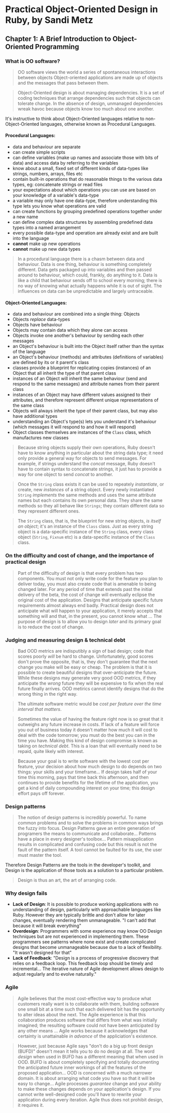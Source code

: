 # Practical Object-Oriented Design in Ruby, by Sandi Metz

## Chapter 1: A Brief Introduction to Object-Oriented Programming

### What is OO software?
>OO software views the world a series of spontaneous interactions between objects
>Object-oriented applications are made up of objects and the messages that pass between them.

>Object-Oriented design is about managing dependencies. It is a set of coding techniques that arrange dependencies such that objects can tolerate change. In the absence of design, unmanaged dependencies wreak havoc because objects know too much about one another.

It's instructive to think about Object-Oriented languages relative to non-Object-Oriented languages, otherwise known as Procedural Languages.

#### Procedural Languages:
- data and behaviour are separate
- can create simple scripts
- can define variables (make up names and associate those with bits of data) and access data by referring to the variables
- know about a small, fixed set of different kinds of data-types like strings, numbers, arrays, files etc
- contain built-in operations that do reasonable things to the various data types, eg: concatenate strings or read files
- your expectations about which operations you can use are based on your knowledge of a variable's data-type
- a variable may only have one data-type, therefore understanding this type lets you know what operations are valid
- can create functions by grouping predefined operations together under a new name
- can define complex data structures by assembling predefined data types into a named arrangement
- every possible data-type and operation are already exist and are built into the language
- __cannot__ make up new operations
- __cannot__ make up new data types

>In a procedural language there is a chasm between data and behaviour. Data is one thing, behaviour is something completely different. Data gets packaged up into variables and then passed around to behaviour, which could, frankly, do anything to it. Data is like a child that behaviour sends off to school every morning; there is no way of knowing what actually happens while it is out of sight. The influences on data can be unpredictable and largely untraceable.

#### Object-Oriented Languages:
- data and behaviour are combined into a single thing: Objects
- Objects *replace* data-types
- Objects have behaviour 
- Objects may contain data which they alone can access
- Objects invoke one another's behaviour by sending each other messages
- an Object's behaviour is built into the Object itself rather than the syntax of the language
- an Object's behaviour (methods) and attributes (definitions of variables) are defined by its or it parent's class
- classes provide a blueprint for replicating copies (instances) of an Object that all inherit the type of that parent class
- instances of an Object will inherit the same behaviour (send and respond to the same messages) and attribute names from their parent class
- instances of an Object may have different values assigned to their attributes, and therefore represent different unique representations of the same class
- Objects will always inherit the type of their parent class, but may also have additional types
- understanding an Object's type(s) lets you understand it's behaviour (which messages it will respond to and how it will respond)
- Object classes themselves are instances of the `Class` class, which manufactures new classes

>Because string objects supply their own operations, Ruby doesn't have to know anything in particular about the string data type; it need only provide a general way for objects to send messages. For example, if strings understand the *concat* message, Ruby doesn't have to contain syntax to concatenate strings, it just has to provide a way for one object to send *concat* to another.

>Once the `String` class exists it can be used to repeately *instantiate*, or create, new *instances* of a string object. Every newly instantiated `String` *implements* the same methods and uses the same attribute names but each contains its own personal data. They share the same methods so they all behave like `Strings`; they contain different data so they represent different ones.

> The `String` class, that is, the blueprint for new string objects, *is itself an object*; it's an instance of the `Class` class. Just as every string object is a data-specific instance of the `String` class, every class object (`String`, `Fixnum` etc) is a data-specific instance of the `Class` class.

### On the difficulty and cost of change, and the importance of practical design
>Part of the difficulty of design is that every problem has two components. You must not only write code for the feature you plan to deliver today, you must also create code that is amenable to being changed later. For any period of time that extends past the initial delivery of the beta, the cost of change will eventually eclipse the original cost of the application.
>Designs that anticipate specific future requirements almost always end badly. Practical design does not anticipate what will happen to your application, it merely accepts that something will and that, in the present, you cannot know what ... The purpose of design is to allow you to design *later* and its primary goal is to reduce the cost of change.

### Judging and measuring design & technical debt
>Bad OOD metrics are indisputibly a sign of bad design; code that scores poorly *will* be hard to change. Unfortunately, good scores don't prove the opposite, that is, they don't guarantee that the next change you make will be easy or cheap. The problem is that it is possible to create beautiful designs that over-anticipate the future. While these designs may generate very good OOD metrics, if they anticipate the *wrong* future they will be expensive to fix when the real future finally arrives. OOD metirics cannot identify designs that do the wrong thing in the right way.

>The ultimate software metric would be *cost per feature over the time interval that matters*.

>Sometimes the value of having the feature right now is so great that it outweighs any future increase in costs. If lack of a feature will force you out of business today it doesn't matter how much it will cost to deal with the code tomorrow; you must do the best you can in the time you have. Making this kind of design compromise is known as taking on *technical debt*. This is a loan that will eventually need to be repaid, quite likely with interest.

>Because your goal is to write software with the lowest cost per feature, your decision about how much design to do depends on two things: your skills and your timeframe... If design takes half of your time this morning, pays that time back this afternoon, and then continues to provide benefits for the lifetime of the application, you get a kind of daily compounding interest on your time; this design effort pays off forever.

### Design patterns
>The notion of design patterns is incredibly powerful. To name common problems and to solve the problems in common ways brings the fuzzy into focus. Design Patterns gave an entire generation of programers the means to communicate and collaborate... Patterns have a place in every designer's toolbox... Pattern misapplication results in complicated and confusing code but this result is not the fault of the pattern itself. A tool cannot be faulted for its use, the user must master the tool.

Therefore Design Patterns are the tools in the developer's toolkit, and Design is the application of those tools as a solution to a particular problem.

>Design is thus an art, the art of arranging code.

### Why design fails
- __Lack of Design__: It is possible to produce working applications with no understanding of design, particularly with approachable languages like Ruby. However they are typically brittle and don't allow for later changes, eventually rendering them unmanageable. "I can't add that because it will break everything"
- __Overdesign__: Programmers with some experience may know OO Design techniques but are not experienced in implementing them. These programmers see patterns where none exist and create complicated designs that become unmanageable because due to a lack of flexibility. "It wasn't designed for that"
- __Lack of Feedback__: "Design is a process of progressive discovery that relies on a feedback loop. This feedback loop should be timely and incremental... The iterative nature of Agile development allows design to adjust regularly and to evolve naturally."

### Agile
>Agile believes that the most cost-effective way to produce what customers really want is to collaborate with them, building software one small bit at a time such that each delivered bit has the opportunity to alter ideas about the next. The Agile experience is that this collaboration produces software that differs from what was initially imagined; the resulting software could not have been anticipated by any other means ... Agile works because it acknowledges that certainty is unattainable *in advance* of the appliciation's existence.

>However, just because Agile says "don't do a big up front design (BUFD)" doesn't mean it tells you to do no design at all. The word *design* when used in BUFD has a different meaning that when used in OOD. BUFD is about completely specifying and totally documenting the anticipated future inner workings of all the features of the proposed application... OOD is concerned with a much narrower domain. It is about arranging what code you have so that it will be easy to change... Agile processes *guarantee* change and your ability to make these changes depends on your application's design. If you cannot write well-designed code you'll have to rewrite your application during every iteration. Agile thus does not prohibit design, it requires it.


